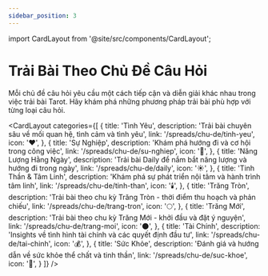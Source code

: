 ```yaml
---
sidebar_position: 3
---
```


import CardLayout from '@site/src/components/CardLayout';

# Trải Bài Theo Chủ Đề Câu Hỏi

Mỗi chủ đề câu hỏi yêu cầu một cách tiếp cận và diễn giải khác nhau trong việc trải bài Tarot. Hãy khám phá những phương pháp trải bài phù hợp với từng loại câu hỏi.

<CardLayout 
  categories={[
    {
      title: 'Tình Yêu',
      description: 'Trải bài chuyên sâu về mối quan hệ, tình cảm và tình yêu',
      link: '/spreads/chu-de/tinh-yeu',
      icon: '❤️',
    },
    {
      title: 'Sự Nghiệp',
      description: 'Khám phá hướng đi và cơ hội trong công việc',
      link: '/spreads/chu-de/su-nghiep',
      icon: '💼',
    },
    {
      title: 'Năng Lượng Hằng Ngày',
      description: 'Trải bài Daily để nắm bắt năng lượng và hướng đi trong ngày',
      link: '/spreads/chu-de/daily',
      icon: '☀️',
    },
    {
      title: 'Tinh Thần & Tâm Linh',
      description: 'Khám phá sự phát triển nội tâm và hành trình tâm linh',
      link: '/spreads/chu-de/tinh-than',
      icon: '🕯️',
    },
    {
      title: 'Trăng Tròn',
      description: 'Trải bài theo chu kỳ Trăng Tròn - thời điểm thu hoạch và phản chiếu',
      link: '/spreads/chu-de/trang-tron',
      icon: '🌕',
    },
    {
      title: 'Trăng Mới',
      description: 'Trải bài theo chu kỳ Trăng Mới - khởi đầu và đặt ý nguyện',
      link: '/spreads/chu-de/trang-moi',
      icon: '🌑',
    },
    {
      title: 'Tài Chính',
      description: 'Insights về tình hình tài chính và các quyết định đầu tư',
      link: '/spreads/chu-de/tai-chinh',
      icon: '💰',
    },
    {
      title: 'Sức Khỏe',
      description: 'Đánh giá và hướng dẫn về sức khỏe thể chất và tinh thần',
      link: '/spreads/chu-de/suc-khoe',
      icon: '🍎',
    }
  ]}
/>